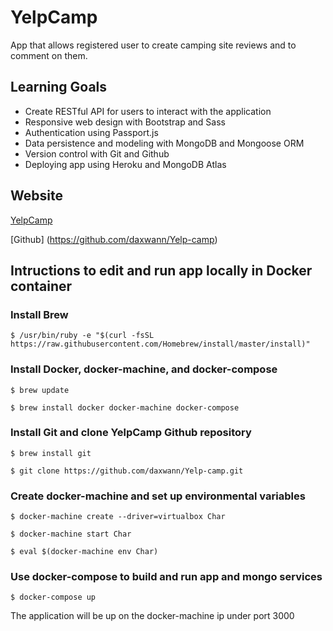 # YelpCamp

App that allows registered user to create camping site reviews and to comment on them.

## Learning Goals

- Create RESTful API for users to interact with the application
- Responsive web design with Bootstrap and Sass
- Authentication using Passport.js
- Data persistence and modeling with MongoDB and Mongoose ORM
- Version control with Git and Github
- Deploying app using Heroku and MongoDB Atlas

## Website

[YelpCamp](https://yelp-clone-camping.herokuapp.com/)

[Github] (https://github.com/daxwann/Yelp-camp)

## Intructions to edit and run app locally in Docker container

### Install Brew

`$ /usr/bin/ruby -e "$(curl -fsSL https://raw.githubusercontent.com/Homebrew/install/master/install)"`

### Install Docker, docker-machine, and docker-compose

`$ brew update`

`$ brew install docker docker-machine docker-compose`

### Install Git and clone YelpCamp Github repository

`$ brew install git`

`$ git clone https://github.com/daxwann/Yelp-camp.git`
 
### Create docker-machine and set up environmental variables

`$ docker-machine create --driver=virtualbox Char`

`$ docker-machine start Char`

`$ eval $(docker-machine env Char)`

### Use docker-compose to build and run app and mongo services

`$ docker-compose up`

The application will be up on the docker-machine ip under port 3000
